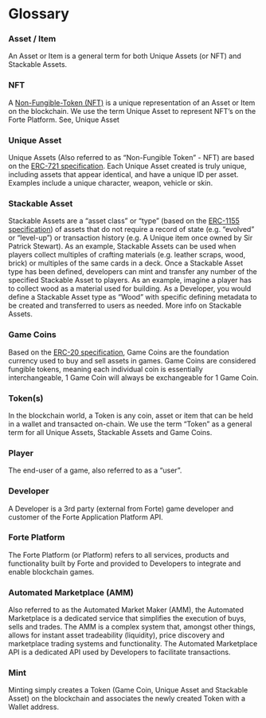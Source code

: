 # Glossary

### Asset / Item 
An Asset or Item is a general term for both Unique Assets (or NFT) and Stackable Assets. 

### NFT 
A [Non-Fungible-Token (NFT)](http://erc721.org/) is a unique representation of an Asset or Item on the blockchain. We use the term Unique Asset to represent NFT’s on the Forte Platform. See, Unique Asset

### Unique Asset 
Unique Assets (Also referred to as “Non-Fungible Token” - NFT) are based on the [ERC-721 specification](http://erc721.org/). Each Unique Asset created is truly unique, including assets that appear identical, and have a unique ID per asset. Examples include a unique character, weapon, vehicle or skin. 

### Stackable Asset 
Stackable Assets are a “asset class” or “type” (based on the [ERC-1155 specification](https://github.com/ethereum/eips/issues/1155)) of assets that do not require a record of state (e.g. “evolved” or “level-up”) or transaction history (e.g. A Unique item once owned by Sir Patrick Stewart). As an example, Stackable Assets can be used when players collect multiples of crafting materials (e.g. leather scraps, wood, brick) or multiples of the same cards in a deck. Once a Stackable Asset type has been defined, developers can mint and transfer any number of the specified Stackable Asset to players. As an example, imagine a player has to collect wood as a material used for building. As a Developer, you would define a Stackable Asset type as “Wood” with specific defining metadata to be created and transferred to users as needed. More info on Stackable Assets.

### Game Coins 
Based on the [ERC-20 specification](https://github.com/ethereum/eips/issues/20), Game Coins are the foundation currency used to buy and sell assets in games. Game Coins are considered fungible tokens, meaning  each individual coin is essentially interchangeable, 1 Game Coin will always be exchangeable for 1 Game Coin. 

### Token(s) 
In the blockchain world, a Token is any coin, asset or item that can be held in a wallet and transacted on-chain. We use the term “Token” as a general term for all Unique Assets, Stackable Assets and Game Coins.

### Player 
The end-user of a game, also referred to as a “user”.

### Developer 
A Developer is a 3rd party (external from Forte) game developer and customer of the Forte Application Platform API. 

### Forte Platform 
The Forte Platform (or Platform) refers to all services, products and functionality built by Forte and provided to Developers to integrate and enable blockchain games. 

### Automated Marketplace (AMM) 
Also referred to as the Automated Market Maker (AMM), the Automated Marketplace is a dedicated service that simplifies the execution of buys, sells and trades. The AMM is a complex system that, amongst other things, allows for instant asset tradeability (liquidity), price discovery and marketplace trading systems and functionality. The Automated Marketplace API is a dedicated API used by Developers to facilitate transactions. 

### Mint 
Minting simply creates a Token (Game Coin, Unique Asset and Stackable Asset) on the blockchain and associates the newly created Token with a Wallet address. 